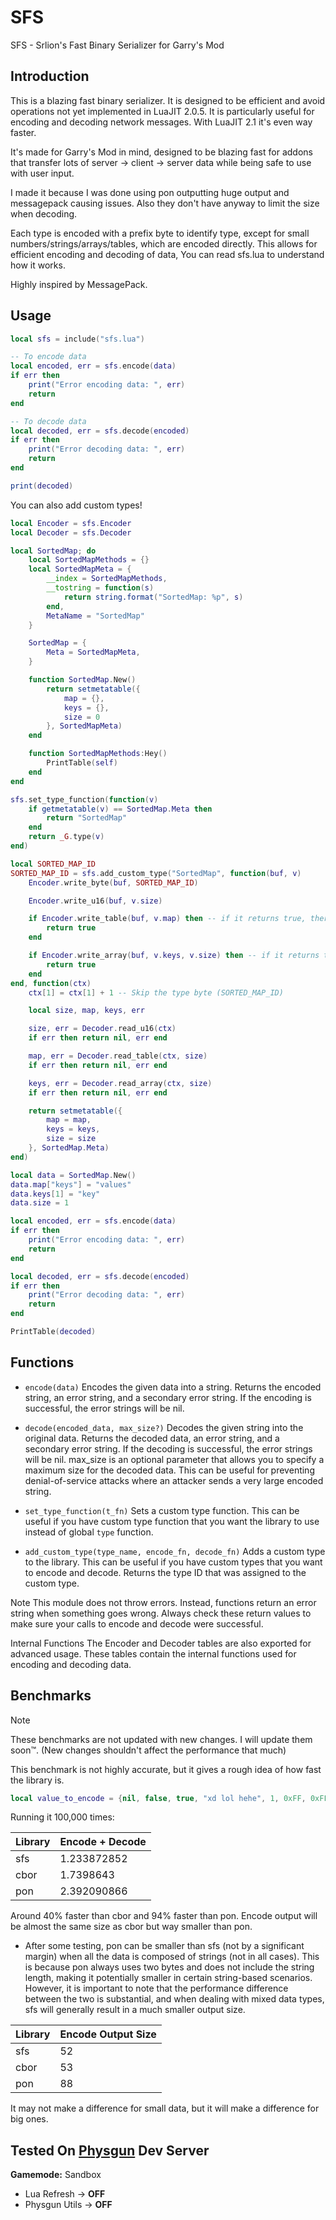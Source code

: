 # SFS

SFS - Srlion's Fast Binary Serializer for Garry's Mod

## Introduction

This is a blazing fast binary serializer. It is designed to be efficient and avoid operations not yet implemented in LuaJIT 2.0.5. It is particularly useful for encoding and decoding network messages. With LuaJIT 2.1 it's even way faster.

It's made for Garry's Mod in mind, designed to be blazing fast for addons that transfer lots of server -> client -> server data while being safe to use with user input.

I made it because I was done using pon outputting huge output and messagepack causing issues. Also they don't have anyway to limit the size when decoding.

Each type is encoded with a prefix byte to identify type, except for small numbers/strings/arrays/tables, which are encoded directly. This allows for efficient encoding and decoding of data, You can read sfs.lua to understand how it works.

Highly inspired by MessagePack.

## Usage

```lua
local sfs = include("sfs.lua")

-- To encode data
local encoded, err = sfs.encode(data)
if err then
    print("Error encoding data: ", err)
    return
end

-- To decode data
local decoded, err = sfs.decode(encoded)
if err then
    print("Error decoding data: ", err)
    return
end

print(decoded)
```

You can also add custom types!

```lua
local Encoder = sfs.Encoder
local Decoder = sfs.Decoder

local SortedMap; do
    local SortedMapMethods = {}
    local SortedMapMeta = {
        __index = SortedMapMethods,
        __tostring = function(s)
            return string.format("SortedMap: %p", s)
        end,
        MetaName = "SortedMap"
    }

    SortedMap = {
        Meta = SortedMapMeta,
    }

    function SortedMap.New()
        return setmetatable({
            map = {},
            keys = {},
            size = 0
        }, SortedMapMeta)
    end

    function SortedMapMethods:Hey()
        PrintTable(self)
    end
end

sfs.set_type_function(function(v)
    if getmetatable(v) == SortedMap.Meta then
        return "SortedMap"
    end
    return _G.type(v)
end)

local SORTED_MAP_ID
SORTED_MAP_ID = sfs.add_custom_type("SortedMap", function(buf, v)
    Encoder.write_byte(buf, SORTED_MAP_ID)

    Encoder.write_u16(buf, v.size)

    if Encoder.write_table(buf, v.map) then -- if it returns true, there was an error
        return true
    end

    if Encoder.write_array(buf, v.keys, v.size) then -- if it returns true, there was an error
        return true
    end
end, function(ctx)
    ctx[1] = ctx[1] + 1 -- Skip the type byte (SORTED_MAP_ID)

    local size, map, keys, err

    size, err = Decoder.read_u16(ctx)
    if err then return nil, err end

    map, err = Decoder.read_table(ctx, size)
    if err then return nil, err end

    keys, err = Decoder.read_array(ctx, size)
    if err then return nil, err end

    return setmetatable({
        map = map,
        keys = keys,
        size = size
    }, SortedMap.Meta)
end)

local data = SortedMap.New()
data.map["keys"] = "values"
data.keys[1] = "key"
data.size = 1

local encoded, err = sfs.encode(data)
if err then
    print("Error encoding data: ", err)
    return
end

local decoded, err = sfs.decode(encoded)
if err then
    print("Error decoding data: ", err)
    return
end

PrintTable(decoded)
```

## Functions

- `encode(data)` Encodes the given data into a string. Returns the encoded string, an error string, and a secondary error string. If the encoding is successful, the error strings will be nil.

- `decode(encoded_data, max_size?)` Decodes the given string into the original data. Returns the decoded data, an error string, and a secondary error string. If the decoding is successful, the error strings will be nil. max_size is an optional parameter that allows you to specify a maximum size for the decoded data. This can be useful for preventing denial-of-service attacks where an attacker sends a very large encoded string.

- `set_type_function(t_fn)` Sets a custom type function. This can be useful if you have custom type function that you want the library to use instead of global `type` function.

- `add_custom_type(type_name, encode_fn, decode_fn)` Adds a custom type to the library. This can be useful if you have custom types that you want to encode and decode. Returns the type ID that was assigned to the custom type.

Note
This module does not throw errors. Instead, functions return an error string when something goes wrong. Always check these return values to make sure your calls to encode and decode were successful.

Internal Functions
The Encoder and Decoder tables are also exported for advanced usage. These tables contain the internal functions used for encoding and decoding data.

## Benchmarks

> [!NOTE]
> These benchmarks are not updated with new changes. I will update them soon™. (New changes shouldn't affect the performance that much)

This benchmark is not highly accurate, but it gives a rough idea of how fast the library is.

```lua
local value_to_encode = {nil, false, true, "xd lol hehe", 1, 0xFF, 0xFFFF, 0xFFFFFFFF, 0xFFFFFFFFFFFFF, 1.7976931348623e308}
```

Running it 100,000 times:

| Library | Encode + Decode |
| ------- | --------------- |
| sfs     | 1.233872852     |
| cbor    | 1.7398643       |
| pon     | 2.392090866     |

Around 40% faster than cbor and 94% faster than pon. Encode output will be almost the same size as cbor but way smaller than pon.

- After some testing, pon can be smaller than sfs (not by a significant margin) when all the data is composed of strings (not in all cases). This is because pon always uses two bytes and does not include the string length, making it potentially smaller in certain string-based scenarios. However, it is important to note that the performance difference between the two is substantial, and when dealing with mixed data types, sfs will generally result in a much smaller output size.

| Library | Encode Output Size |
| ------- | ------------------ |
| sfs     | 52                 |
| cbor    | 53                 |
| pon     | 88                 |

It may not make a difference for small data, but it will make a difference for big ones.

## Tested On [Physgun](https://billing.physgun.com/aff.php?aff=131) Dev Server

**Gamemode:** Sandbox

- Lua Refresh -> **OFF**
- Physgun Utils -> **OFF**
